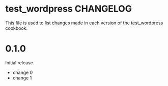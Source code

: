 # test_wordpress CHANGELOG

This file is used to list changes made in each version of the test_wordpress cookbook.

# 0.1.0

Initial release.

- change 0
- change 1

